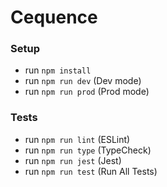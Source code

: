 # Cequence

### Setup

- run `npm install`
- run `npm run dev` (Dev mode)
- run `npm run prod` (Prod mode)

### Tests

- run `npm run lint` (ESLint)
- run `npm run type` (TypeCheck)
- run `npm run jest` (Jest)
- run `npm run test` (Run All Tests)